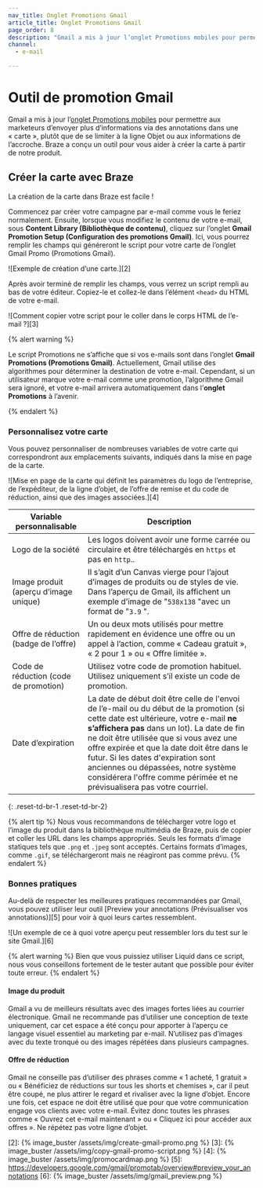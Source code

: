 ```yaml
---
nav_title: Onglet Promotions Gmail
article_title: Onglet Promotions Gmail
page_order: 8
description: "Gmail a mis à jour l’onglet Promotions mobiles pour permettre aux marketeurs d’envoyer plus d’informations via des annotations dans une « carte ». Le présent article explique comment utiliser Braze pour vous aider à créer la carte à partir de notre produit."
channel:
  - e-mail

---
```


# Outil de promotion Gmail

Gmail a mis à jour l’[onglet Promotions mobiles][1] pour permettre aux marketeurs d’envoyer plus d’informations via des annotations dans une « carte », plutôt que de se limiter à la ligne Objet ou aux informations de l’accroche. Braze a conçu un outil pour vous aider à créer la carte à partir de notre produit.

## Créer la carte avec Braze

La création de la carte dans Braze est facile !

Commencez par créer votre campagne par e-mail comme vous le feriez normalement. Ensuite, lorsque vous modifiez le contenu de votre e-mail, sous **Content Library (Bibliothèque de contenu)**, cliquez sur l’onglet **Gmail Promotion Setup (Configuration des promotions Gmail)**. Ici, vous pourrez remplir les champs qui généreront le script pour votre carte de l’onglet Gmail Promo (Promotions Gmail).

![Exemple de création d’une carte.][2]

Après avoir terminé de remplir les champs, vous verrez un script rempli au bas de votre éditeur. Copiez-le et collez-le dans l’élément `<head>` du HTML de votre e-mail.

![Comment copier votre script pour le coller dans le corps HTML de l’e-mail ?][3]

{% alert warning %}

Le script Promotions ne s’affiche que si vos e-mails sont dans l’onglet **Gmail Promotions (Promotions Gmail)**. Actuellement, Gmail utilise des algorithmes pour déterminer la destination de votre e-mail. Cependant, si un utilisateur marque votre e-mail comme une promotion, l’algorithme Gmail sera ignoré, et votre e-mail arrivera automatiquement dans l’**onglet Promotions** à l’avenir.

{% endalert %}

### Personnalisez votre carte

Vous pouvez personnaliser de nombreuses variables de votre carte qui correspondront aux emplacements suivants, indiqués dans la mise en page de la carte.

![Mise en page de la carte qui définit les paramètres du logo de l’entreprise, de l’expéditeur, de la ligne d’objet, de l’offre de remise et du code de réduction, ainsi que des images associées.][4]

| Variable personnalisable | Description |
|---|---|
| Logo de la société | Les logos doivent avoir une forme carrée ou circulaire et être téléchargés en `https` et pas en `http`..|
| Image produit (aperçu d’image unique)| Il s’agit d’un Canvas vierge pour l’ajout d’images de produits ou de styles de vie. Dans l’aperçu de Gmail, ils affichent un exemple d’image de "`538x138` "avec un format de "`3.9` ". |
| Offre de réduction (badge de l’offre)| Un ou deux mots utilisés pour mettre rapidement en évidence une offre ou un appel à l’action, comme « Cadeau gratuit », « 2 pour 1 » ou « Offre limitée ». |
| Code de réduction (code de promotion)| Utilisez votre code de promotion habituel. Utilisez uniquement s’il existe un code de promotion. |
| Date d’expiration | La date de début doit être celle de l'envoi de l’e-mail ou du début de la promotion (si cette date est ultérieure, votre e-mail **ne s’affichera pas** dans un lot). La date de fin ne doit être utilisée que si vous avez une offre expirée et que la date doit être dans le futur. Si les dates d'expiration sont anciennes ou dépassées, notre système considérera l'offre comme périmée et ne prévisualisera pas votre courriel. |
{: .reset-td-br-1 .reset-td-br-2}

{% alert tip %}
Nous vous recommandons de télécharger votre logo et l’image du produit dans la bibliothèque multimédia de Braze, puis de copier et coller les URL dans les champs appropriés. Seuls les formats d’image statiques tels que `.png` et `.jpeg` sont acceptés. Certains formats d’images, comme `.gif`, se téléchargeront mais ne réagiront pas comme prévu.
{% endalert %}

### Bonnes pratiques

Au-delà de respecter les meilleures pratiques recommandées par Gmail, vous pouvez utiliser leur outil [Preview your annotations (Prévisualiser vos annotations)][5] pour voir à quoi leurs cartes ressemblent.

![Un exemple de ce à quoi votre aperçu peut ressembler lors du test sur le site Gmail.][6]

{% alert warning %}
Bien que vous puissiez utiliser Liquid dans ce script, nous vous conseillons fortement de le tester autant que possible pour éviter toute erreur.
{% endalert %}

#### Image du produit

Gmail a vu de meilleurs résultats avec des images fortes liées au courrier électronique. Gmail ne recommande pas d’utiliser une conception de texte uniquement, car cet espace a été conçu pour apporter à l’aperçu ce langage visuel essentiel au marketing par e-mail. N’utilisez pas d’images avec du texte tronqué ou des images répétées dans plusieurs campagnes.

#### Offre de réduction

Gmail ne conseille pas d’utiliser des phrases comme « 1 acheté, 1 gratuit » ou « Bénéficiez de réductions sur tous les shorts et chemises », car il peut être coupé, ne plus attirer le regard et rivaliser avec la ligne d’objet. Encore une fois, cet espace ne doit être utilisé que pour que votre communication engage vos clients avec votre e-mail. Évitez donc toutes les phrases comme « Ouvrez cet e-mail maintenant » ou « Cliquez ici pour accéder aux offres ». Ne répétez pas votre ligne d’objet.

[1]: https://developers.google.com/gmail/promotab/
[2]: {% image_buster /assets/img/create-gmail-promo.png %}
[3]: {% image_buster /assets/img/copy-gmail-promo-script.png %}
[4]: {% image_buster /assets/img/promocardmap.png %}
[5]: https://developers.google.com/gmail/promotab/overview#preview_your_annotations
[6]: {% image_buster /assets/img/gmail_preview.png %}
